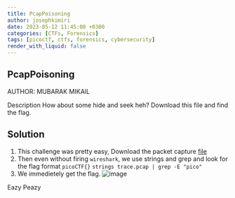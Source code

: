 ```yaml
---
title: PcapPoisoning
author: josephkimiri
date: 2023-05-12 11:45:00 +0300
categories: [CTFs, Forensics]
tags: [picoctf, ctfs, forensics, cybersecurity]
render_with_liquid: false
---
```


## PcapPoisoning

AUTHOR: MUBARAK MIKAIL

Description
How about some hide and seek heh?
Download this file and find the flag.

## Solution
1. This challenge was pretty easy, Download the packet capture [file](https://artifacts.picoctf.net/c/371/trace.pcap)
2. Then even without firing `wireshark`, we use strings and grep and look for the flag format `picoCTF{}`
`strings trace.pcap | grep -E "pico"`
3. We immedietely get the flag.
![image](https://user-images.githubusercontent.com/98275198/237201868-5a01fc94-260f-4460-8b72-dfc8d19b0c77.png)

Eazy Peazy